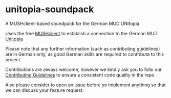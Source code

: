 # unitopia-soundpack
A MUSHclient-based soundpack for the German MUD UNItopia

Uses the free [MUSHclient](http://www.mushclient.com/mushclient/mushclient.htm) to establish a connection to the German MUD [Unitopia](https://www.unitopia.de/)

Please note that any further information (such as contributing guidelines) are in German only, as good German skills are required to contribute to this project.

Contributions are always welcome, however we kindly ask you to follo our
[Contributing Guidelines](CONTRIBUTING.md) to ensure a consistent code quality in the repo.

Also please consider to open an [issue](https://github.com/GStoob/unitopia-soundpack/issues) before yo implement anything so that we can discuss your feature request.